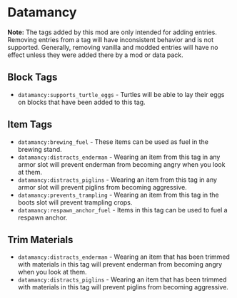# Datamancy

**Note:** The tags added by this mod are only intended for adding entries. Removing entries from a tag will have inconsistent behavior and is not supported. Generally, removing vanilla and modded entries will have no effect unless they were added there by a mod or data pack.

## Block Tags

- `datamancy:supports_turtle_eggs` - Turtles will be able to lay their eggs on blocks that have been added to this tag.

## Item Tags

- `datamancy:brewing_fuel` - These items can be used as fuel in the brewing stand.
- `datamancy:distracts_enderman` - Wearing an item from this tag in any armor slot will prevent enderman from becoming angry when you look at them.
- `datamancy:distracts_piglins` - Wearing an item from this tag in any armor slot will prevent piglins from becoming aggressive.
- `datamancy:prevents_trampling` - Wearing an item from this tag in the boots slot will prevent trampling crops.
- `datamancy:respawn_anchor_fuel` - Items in this tag can be used to fuel a respawn anchor.

## Trim Materials

- `datamancy:distracts_enderman` - Wearing an item that has been trimmed with materials in this tag will prevent enderman from becoming angry when you look at them.
- `datamancy:distracts_piglins` - Wearing an item that has been trimmed with materials in this tag will prevent piglins from becoming aggressive.